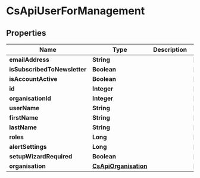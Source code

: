 
# CsApiUserForManagement

## Properties
Name | Type | Description | Notes
------------ | ------------- | ------------- | -------------
**emailAddress** | **String** |  |  [optional]
**isSubscribedToNewsletter** | **Boolean** |  |  [optional]
**isAccountActive** | **Boolean** |  |  [optional]
**id** | **Integer** |  |  [optional]
**organisationId** | **Integer** |  |  [optional]
**userName** | **String** |  |  [optional]
**firstName** | **String** |  |  [optional]
**lastName** | **String** |  |  [optional]
**roles** | **Long** |  |  [optional]
**alertSettings** | **Long** |  |  [optional]
**setupWizardRequired** | **Boolean** |  |  [optional]
**organisation** | [**CsApiOrganisation**](CsApiOrganisation.md) |  |  [optional]



